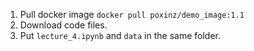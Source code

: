 1. Pull docker image ``docker pull poxinz/demo_image:1.1``
2. Download code files.
3. Put ``lecture_4.ipynb`` and ``data`` in the same folder.
